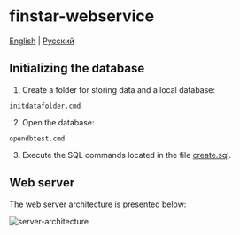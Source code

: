 # finstar-webservice

[English](README.md) | [Русский](README.ru.md)

## Initializing the database

1. Create a folder for storing data and a local database:
```
initdatafolder.cmd
```
2. Open the database:
```
opendbtest.cmd
```
3. Execute the SQL commands located in the file [create.sql](sql/create.sql).

## Web server

The web server architecture is presented below:

![server-architecture](../../docs/img/examples/SimpleWebService/server-architecture.png)

